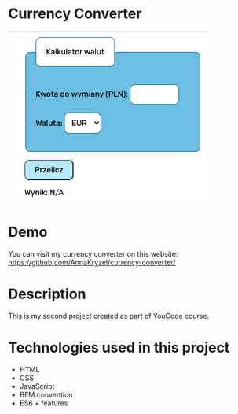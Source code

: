 # Currency Converter
![Currency-converter-image](images/currency-converter-image.png)
# Demo
You can visit my currency converter on this website: https://github.com/AnnaKryzel/currency-converter/

# Description
This is my second project created as part of YouCode course.

# Technologies used in this project
- HTML
- CSS
- JavaScript
- BEM convention
- ES6 + features
